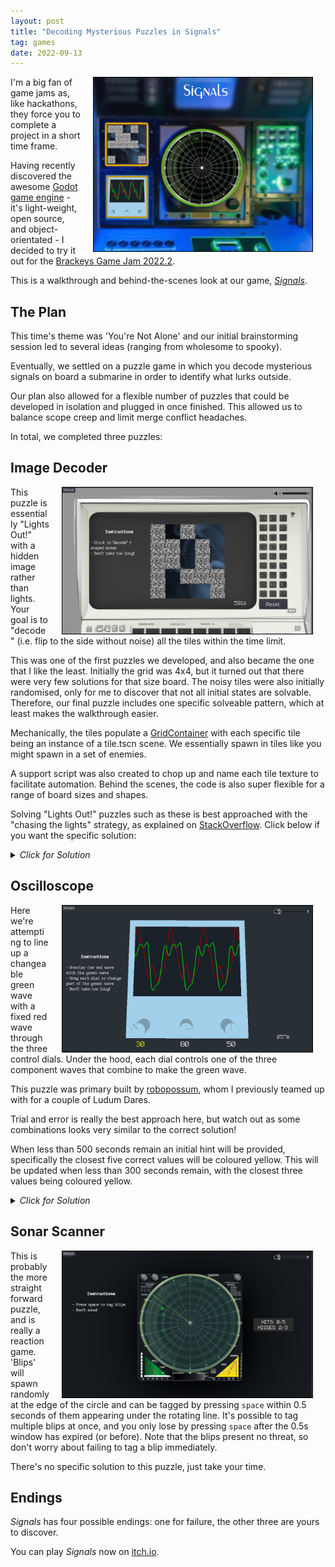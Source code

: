 ```yaml
---
layout: post
title: "Decoding Mysterious Puzzles in Signals"
tag: games
date: 2022-09-13
---
```


[<img style="float: right; border: 1px solid black" alt="Signals Screenshot." hspace="20" src="/assets/posts/signals/cover_image.png" width="350px">](/assets/posts/signals/cover_image.png)

I'm a big fan of game jams as, like hackathons, they force you to complete a project in a short time frame.

Having recently discovered the awesome [Godot game engine](https://godotengine.org/) - it's light-weight, open source, and object-orientated - I decided to try it out for the [Brackeys Game Jam 2022.2](https://itch.io/jam/brackeys-8).

This is a walkthrough and behind-the-scenes look at our game, [*Signals*](https://mattravenhall.itch.io/signals).

## The Plan
This time's theme was 'You're Not Alone' and our initial brainstorming session led to several ideas (ranging from wholesome to spooky).

Eventually, we settled on a puzzle game in which you decode mysterious signals on board a submarine in order to identify what lurks outside.

Our plan also allowed for a flexible number of puzzles that could be developed in isolation and plugged in once finished. This allowed us to balance scope creep and limit merge conflict headaches.

In total, we completed three puzzles:

## Image Decoder
[<img style="float: right; border: 1px solid black" alt="Audio Decoder Screenshot." hspace="20" src="/assets/posts/signals/image_decoder.png" width="400px">](/assets/posts/signals/image_decoder.png)

This puzzle is essentially "Lights Out!" with a hidden image rather than lights. Your goal is to "decode" (i.e. flip to the side without noise) all the tiles within the time limit.

This was one of the first puzzles we developed, and also became the one that I like the least. Initially the grid was 4x4, but it turned out that there were very few solutions for that size board. The noisy tiles were also initially randomised, only for me to discover that not all initial states are solvable. Therefore, our final puzzle includes one specific solveable pattern, which at least makes the walkthrough easier.

Mechanically, the tiles populate a [GridContainer](https://docs.godotengine.org/en/stable/classes/class_gridcontainer.html) with each specific tile being an instance of a tile.tscn scene. We essentially spawn in tiles like you might spawn in a set of enemies.

A support script was also created to chop up and name each tile texture to facilitate automation. Behind the scenes, the code is also super flexible for a range of board sizes and shapes.

Solving "Lights Out!" puzzles such as these is best approached with the "chasing the lights" strategy, as explained on [StackOverflow](https://gaming.stackexchange.com/questions/11123/strategy-for-solving-lights-out-puzzle). Click below if you want the specific solution:

<details>
        <summary><i>Click for Solution</i></summary>
        Press the tiles with green crosses as shown below:
        <a href="/assets/posts/signals/image_solution.png"><img style="border: 1px solid black" alt="Image Decoder Solution." hspace="20" src="/assets/posts/signals/image_solution.png" width="450px"></a>
</details>

## Oscilloscope
[<img style="float: right; border: 1px solid black" alt="Oscilloscope Screenshot." hspace="20" src="/assets/posts/signals/oscilloscope.png" width="400px">](/assets/posts/signals/oscilloscope.png)

Here we're attempting to line up a changeable green wave with a fixed red wave through the three control dials. Under the hood, each dial controls one of the three component waves that combine to make the green wave.

This puzzle was primary built by [robopossum](https://github.com/robopossum), whom I previously teamed up with for a couple of Ludum Dares.

Trial and error is really the best approach here, but watch out as some combinations looks very similar to the correct solution!

When less than 500 seconds remain an initial hint will be provided, specifically the closest five correct values will be coloured yellow. This will be updated when less than 300 seconds remain, with the closest three values being coloured yellow.

<details>
        <summary><i>Click for Solution</i></summary>
        <pre>40 10 80</pre>
</details>

## Sonar Scanner
[<img style="float: right; border: 1px solid black" alt="Sonar Scanner Screenshot." hspace="20" src="/assets/posts/signals/sonar_scanner.png" width="400px">](/assets/posts/signals/sonar_scanner.png)

This is probably the more straight forward puzzle, and is really a reaction game. 'Blips' will spawn randomly at the edge of the circle and can be tagged by pressing `space` within 0.5 seconds of them appearing under the rotating line. It's possible to tag multiple blips at once, and you only lose by pressing `space` after the 0.5s window has expired (or before). Note that the blips present no threat, so don't worry about failing to tag a blip immediately.

There's no specific solution to this puzzle, just take your time.

## Endings
*Signals* has four possible endings: one for failure, the other three are yours to discover.

You can play *Signals* now on [itch.io](https://mattravenhall.itch.io/signals).
